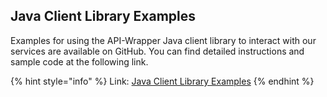 ## Java Client Library Examples

Examples for using the API-Wrapper Java client library to interact with our services are available on GitHub. You can find detailed instructions and sample code at the following link.

{% hint style="info" %} 
Link: <a href="https://github.com/sovity/edc-ce/blob/main/extensions/wrapper/clients/java-client/README.md">Java Client Library Examples</a>
{% endhint %}
